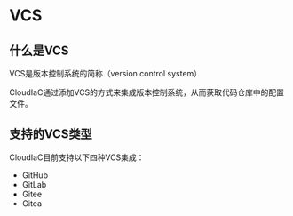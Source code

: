 # VCS

## 什么是VCS

VCS是版本控制系统的简称（version control system）

CloudIaC通过添加VCS的方式来集成版本控制系统，从而获取代码仓库中的配置文件。

## 支持的VCS类型

CloudIaC目前支持以下四种VCS集成：

- GitHub
- GitLab
- Gitee
- Gitea
